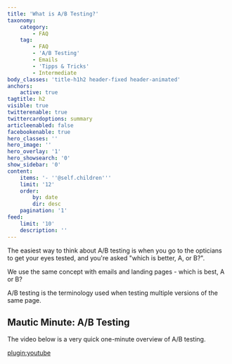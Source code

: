 ```yaml
---
title: 'What is A/B Testing?'
taxonomy:
    category:
        - FAQ
    tag:
        - FAQ
        - 'A/B Testing'
        - Emails
        - 'Tipps & Tricks'
        - Intermediate
body_classes: 'title-h1h2 header-fixed header-animated'
anchors:
    active: true
tagtitle: h2
visible: true
twitterenable: true
twittercardoptions: summary
articleenabled: false
facebookenable: true
hero_classes: ''
hero_image: ''
hero_overlay: '1'
hero_showsearch: '0'
show_sidebar: '0'
content:
    items: '- ''@self.children'''
    limit: '12'
    order:
        by: date
        dir: desc
    pagination: '1'
feed:
    limit: '10'
    description: ''
---
```


The easiest way to think about A/B testing is when you go to the opticians to get your eyes tested, and you're asked "which is better, A, or B?".

We use the same concept with emails and landing pages - which is best, A or B?

A/B testing is the terminology used when testing multiple versions of the same page.

## Mautic Minute: A/B Testing

The video below is a very quick one-minute overview of A/B testing.

[plugin:youtube](https://www.youtube.com/watch?v=KjBf5nqY_gY)
